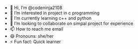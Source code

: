 - 👋 Hi, I’m @codeninja2108
- 👀 I’m interested in project in c programming
- 🌱 I’m currently learning c++ and python
- 💞️ I’m looking to collaborate on simpal project for experience
- 📫 How to reach me email
- 😄 Pronouns: she/her
- ⚡ Fun fact: Quick learner

<!---
codeninja2108/codeninja2108 is a ✨ special ✨ repository because its `README.md` (this file) appears on your GitHub profile.
You can click the Preview link to take a look at your changes.
--->
